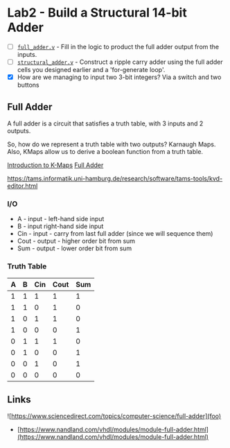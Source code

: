 # Lab2 - Build a Structural 14-bit Adder

- [ ] [`full_adder.v`](lab2.srcs/new/full_adder.v) - Fill in the logic to product the full adder output from the inputs.
- [ ] [`structural_adder.v`](lab2.srcs/new/structural_adder.v) - Construct a ripple carry adder using the full adder cells you designed earlier and a 'for-generate loop'.
- [x] How are we managing to input two 3-bit integers? Via a switch and two buttons

## Full Adder

A full adder is a circuit that satisfies a truth table, with 3 inputs and 2 outputs.

So, how do we represent a truth table with two outputs? Karnaugh Maps. Also, KMaps allow us to derive a boolean function from a truth table.

[Introduction to K-Maps](https://www.youtube.com/watch?v=3vkMgTmieZI)
[Full Adder](https://www.youtube.com/watch?v=F-2C59sTl6w)

https://tams.informatik.uni-hamburg.de/research/software/tams-tools/kvd-editor.html

### I/O

- A - input - left-hand side input
- B - input right-hand side input
- Cin - input - carry from last full adder (since we will sequence them)
- Cout - output - higher order bit from sum
- Sum - output - lower order bit from sum

### Truth Table

| A | B | Cin | Cout | Sum |
|---|---|-----|------|-----|
| 1 | 1 |  1  |  1   |  1  |
| 1 | 1 |  0  |  1   |  0  |
| 1 | 0 |  1  |  1   |  0  |
| 1 | 0 |  0  |  0   |  1  |
| 0 | 1 |  1  |  1   |  0  |
| 0 | 1 |  0  |  0   |  1  |
| 0 | 0 |  1  |  0   |  1  |
| 0 | 0 |  0  |  0   |  0  |


## Links

![https://www.sciencedirect.com/topics/computer-science/full-adder](foo)
- [https://www.nandland.com/vhdl/modules/module-full-adder.html](https://www.nandland.com/vhdl/modules/module-full-adder.html)
